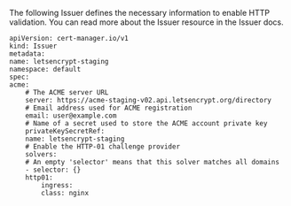 The following Issuer defines the necessary information to enable HTTP validation. You can read more about the Issuer resource in the Issuer docs.


    apiVersion: cert-manager.io/v1
    kind: Issuer
    metadata:
    name: letsencrypt-staging
    namespace: default
    spec:
    acme:
        # The ACME server URL
        server: https://acme-staging-v02.api.letsencrypt.org/directory
        # Email address used for ACME registration
        email: user@example.com
        # Name of a secret used to store the ACME account private key
        privateKeySecretRef:
        name: letsencrypt-staging
        # Enable the HTTP-01 challenge provider
        solvers:
        # An empty 'selector' means that this solver matches all domains
        - selector: {}
        http01:
            ingress:
            class: nginx